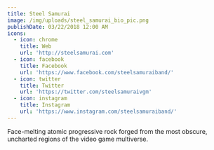 ```yaml
---
title: Steel Samurai
image: /img/uploads/steel_samurai_bio_pic.png
publishDate: 03/22/2018 12:00 AM
icons:
  - icon: chrome
    title: Web
    url: 'http://steelsamurai.com'
  - icon: facebook
    title: Facebook
    url: 'https://www.facebook.com/steelsamuraiband/'
  - icon: twitter
    title: Twitter
    url: 'https://twitter.com/steelsamuraivgm'
  - icon: instagram
    title: Instagram
    url: 'https://www.instagram.com/steelsamuraiband/'
---
```

Face-melting atomic progressive rock forged from the most obscure, uncharted regions of the video game multiverse.
